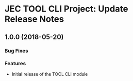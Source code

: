 # JEC TOOL CLI Project: Update Release Notes

<a name="jec-tool-cli-1.0.0"></a>
## **1.0.0** (2018-05-20)

### Bug Fixes

### Features

- Initial release of the TOOL CLI module